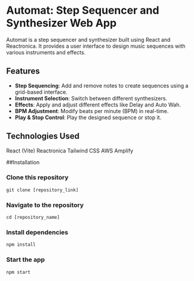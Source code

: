 # Automat: Step Sequencer and Synthesizer Web App

Automat is a step sequencer and synthesizer built using React and Reactronica. It provides a user interface to design music sequences with various instruments and effects.

## Features

- **Step Sequencing**: Add and remove notes to create sequences using a grid-based interface.
- **Instrument Selection**: Switch between different synthesizers.
- **Effects**: Apply and adjust different effects like Delay and Auto Wah.
- **BPM Adjustment**: Modify beats per minute (BPM) in real-time.
- **Play & Stop Control**: Play the designed sequence or stop it.

## Technologies Used

React (Vite)
Reactronica
Tailwind CSS
AWS Amplify

##Installation

### Clone this repository

```
git clone [repository_link]
```

### Navigate to the repository

```
cd [repository_name]
```

### Install dependencies

```
npm install
```

### Start the app

```
npm start
```
